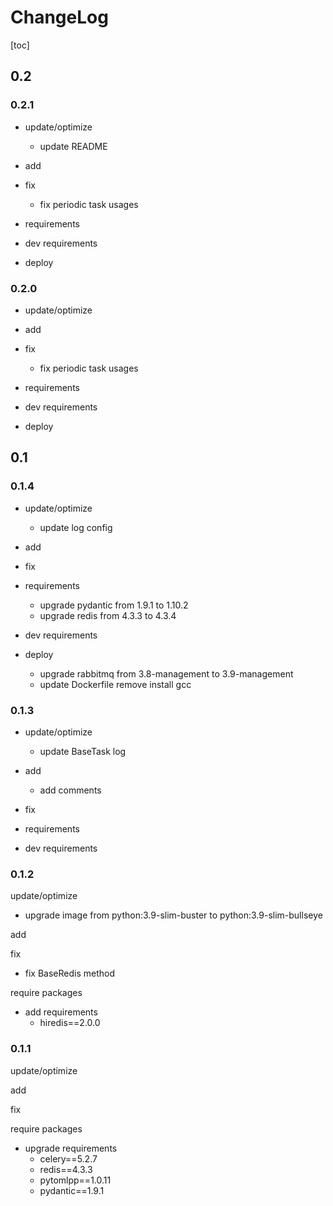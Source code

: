 # ChangeLog

[toc]

## 0.2

### 0.2.1

- update/optimize
  - update README

- add

- fix
  - fix periodic task usages

- requirements

- dev requirements

- deploy

### 0.2.0

- update/optimize

- add

- fix
  - fix periodic task usages

- requirements

- dev requirements

- deploy

## 0.1

### 0.1.4

- update/optimize
  - update log config

- add

- fix

- requirements
  - upgrade pydantic from 1.9.1 to 1.10.2
  - upgrade redis from 4.3.3 to 4.3.4

- dev requirements

- deploy
  - upgrade rabbitmq from 3.8-management to 3.9-management
  - update Dockerfile remove install gcc

### 0.1.3

- update/optimize
  - update BaseTask log

- add
  - add comments

- fix

- requirements

- dev requirements

### 0.1.2

update/optimize

- upgrade image from python:3.9-slim-buster to python:3.9-slim-bullseye

add

fix

- fix BaseRedis method

require packages

- add requirements
  - hiredis==2.0.0

### 0.1.1

update/optimize

add

fix

require packages

- upgrade requirements
  - celery==5.2.7
  - redis==4.3.3
  - pytomlpp==1.0.11
  - pydantic==1.9.1
